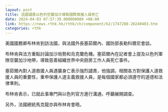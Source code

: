 ```yaml
---
layout: post
title: 法國譴責以色列空襲加沙導致國際救援人員死亡
date: 2024-04-03 07:57:39.000000000 +08:00
link: https://news.rthk.hk/rthk/ch/component/k2/1747288-20240403.htm
categories: rthk
---
```


美國國務卿布林肯到訪法國，與法國外長塞茹爾內、國防部長勒科爾尼會談。 
 
布林肯與法方重點討論加沙局勢和烏克蘭危機。塞茹爾內在記者會上提及以色列軍隊空襲加沙地帶，導致慈善組織世界中央厨房工作人員死亡事件。 
 
塞茹爾內對人道救援人員遇襲身亡表示強烈譴責，他強調，相關各方對保護人道救援人員的重要性，重申保護人道主義救援人員，是每個國家都必須遵守的道德和法律準則。

布林肯表示，已就此事專門與以色列官方進行溝通，呼籲展開調查。

另外，法國總統馬克龍亦與布林肯會晤。
